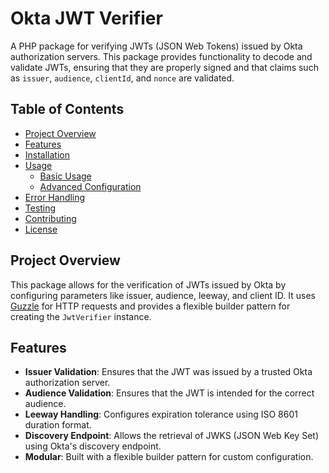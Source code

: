 # Okta JWT Verifier

A PHP package for verifying JWTs (JSON Web Tokens) issued by Okta authorization servers. This package provides functionality to decode and validate JWTs, ensuring that they are properly signed and that claims such as `issuer`, `audience`, `clientId`, and `nonce` are validated.

## Table of Contents
- [Project Overview](#project-overview)
- [Features](#features)
- [Installation](#installation)
- [Usage](#usage)
  - [Basic Usage](#basic-usage)
  - [Advanced Configuration](#advanced-configuration)
- [Error Handling](#error-handling)
- [Testing](#testing)
- [Contributing](#contributing)
- [License](#license)

## Project Overview

This package allows for the verification of JWTs issued by Okta by configuring parameters like issuer, audience, leeway, and client ID. It uses [Guzzle](https://docs.guzzlephp.org/en/stable/) for HTTP requests and provides a flexible builder pattern for creating the `JwtVerifier` instance.

## Features

- **Issuer Validation**: Ensures that the JWT was issued by a trusted Okta authorization server.
- **Audience Validation**: Ensures that the JWT is intended for the correct audience.
- **Leeway Handling**: Configures expiration tolerance using ISO 8601 duration format.
- **Discovery Endpoint**: Allows the retrieval of JWKS (JSON Web Key Set) using Okta's discovery endpoint.
- **Modular**: Built with a flexible builder pattern for custom configuration.